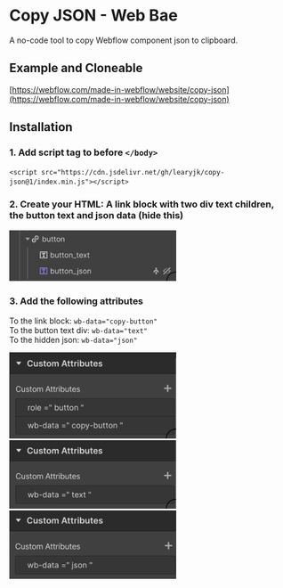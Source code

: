 # Copy JSON - Web Bae

A no-code tool to copy Webflow component json to clipboard.

## Example and Cloneable

[https://webflow.com/made-in-webflow/website/copy-json](https://webflow.com/made-in-webflow/website/copy-json)

## Installation

### 1. Add script tag to before `</body>`

`<script src="https://cdn.jsdelivr.net/gh/learyjk/copy-json@1/index.min.js"></script>`

### 2. Create your HTML: A link block with two div text children, the button text and json data (hide this)

<img src="assets/html.png" alt="html structure" width="300"/>

### 3. Add the following attributes

To the link block: `wb-data="copy-button"`\
To the button text div: `wb-data="text"`\
To the hidden json: `wb-data="json"`

<img src="assets/button-attr.png" alt="button attributes" width="300"/>
<img src="assets/text-attr.png" alt="text attributes" width="300"/>
<img src="assets/json-attr.png" alt="json attributes" width="300"/>
